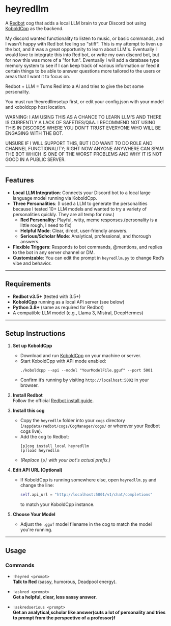 # heyredllm

A [Redbot](https://github.com/Cog-Creators/Red-DiscordBot) cog that adds a local LLM brain to your Discord bot using [KoboldCpp](https://github.com/LostRuins/koboldcpp) as the backend.

My discord wanted functionality to listen to music, or basic commands, and I wasn't happy with Red bot feeling so "stiff". This is my attempt to liven up the bot, and it was a great opportunity to learn about LLM's. Eventually I would love to integrate this into Red bot, or write my own discord bot, but for now this was more of a "for fun". Eventually I will add a database type memory system to see if I can keep track of various information or feed it certain things to be able to answer questions more tailored to the users or areas that I want it to focus on.

Redbot + LLM = Turns Red into a AI and tries to give the bot some personality.

You must run !heyredllmsetup first, or edit your config.json with your model and koboldcpp host location.

WARNING: I AM USING THIS AS A CHANCE TO LEARN LLM'S AND THERE IS CURRENTLY A LACK OF SAFETIES/Q&A. I RECOMMEND NOT USING THIS IN DISCORDS WHERE YOU DON'T TRUST EVERYONE WHO WILL BE ENGAGING WITH THE BOT.

UNSURE IF I WILL SUPPORT THIS, BUT I DO WANT TO DO ROLE AND CHANNEL FUNCTIONALITY; RIGHT NOW ANYONE ANYWHERE CAN SPAM THE BOT WHICH IS ONE OF THE WORST PROBLEMS AND WHY IT IS NOT GOOD IN A PUBLIC SERVER.

---

## Features

- **Local LLM Integration**: Connects your Discord bot to a local large language model running via KoboldCpp.
- **Three Personalities**:
(I used a LLM to generate the personalities because I tested 10+ LLM models and wanted to try a variety of personalities quickly. They are all temp for now.)
  - **Red Personality**: Playful, witty, meme responses.(personality is a little rough, I need to fix)
  - **Helpful Mode**: Clear, direct, user-friendly answers.
  - **Serious/Scholar Mode**: Analytical, professional, and thorough answers.
- **Flexible Triggers**: Responds to bot commands, @mentions, and replies to the bot in any server channel or DM.
- **Customizable**: You can edit the prompt in `heyredllm.py` to change Red’s vibe and behavior.

---

## Requirements

- **Redbot v3.5+** (tested with 3.5+)
- **KoboldCpp** running as a local API server (see below)
- **Python 3.8+** (same as required for Redbot)
- A compatible LLM model (e.g., Llama 3, Mistral, DeepHermes)

---

## Setup Instructions

1. **Set up KoboldCpp**
   - Download and run [KoboldCpp](https://github.com/LostRuins/koboldcpp) on your machine or server.
   - Start KoboldCpp with API mode enabled:
     ```
     ./koboldcpp --api --model "YourModelFile.gguf" --port 5001
     ```
   - Confirm it’s running by visiting `http://localhost:5002` in your browser.

2. **Install Redbot**  
   Follow the official [Redbot install guide](https://docs.discord.red/en/stable/).

3. **Install this cog**
   - Copy the `heyredllm` folder into your `cogs` directory (`/appdata/redbot/cogs/CogManager/cogs/` or wherever your Redbot cogs live).
   - Add the cog to Redbot:
     ```
     [p]cog install local heyredllm
     [p]load heyredllm
     ```
   - *(Replace `[p]` with your bot's actual prefix.)*

4. **Edit API URL (Optional)**
   - If KoboldCpp is running somewhere else, open `heyredllm.py` and change the line:
     ```python
     self.api_url = "http://localhost:5001/v1/chat/completions"
     ```
     to match your KoboldCpp instance.

5. **Choose Your Model**
   - Adjust the `.gguf` model filename in the cog to match the model you're running.

---

## Usage

### Commands

- `!heyred <prompt>`  
  **Talk to Red** (sassy, humorous, Deadpool energy).

- `!askred <prompt>`  
  **Get a helpful, clear, less sassy answer.**

- `!askredserious <prompt>`  
  **Get an analytical,scholar like answer(cuts a lot of personality and tries to prompt from the perspective of a professor)f**
